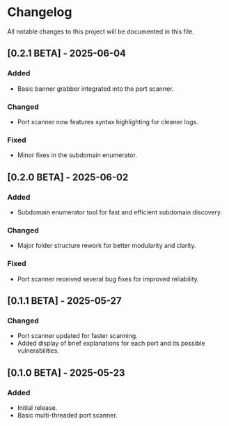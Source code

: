 # Changelog

All notable changes to this project will be documented in this file.

## [0.2.1 BETA] - 2025-06-04
### Added
- Basic banner grabber integrated into the port scanner.

### Changed
- Port scanner now features syntax highlighting for cleaner logs.

### Fixed
- Minor fixes in the subdomain enumerator.

## [0.2.0 BETA] - 2025-06-02
### Added
- Subdomain enumerator tool for fast and efficient subdomain discovery.

### Changed
- Major folder structure rework for better modularity and clarity.

### Fixed
- Port scanner received several bug fixes for improved reliability.

## [0.1.1 BETA] - 2025-05-27
### Changed
- Port scanner updated for faster scanning.
- Added display of brief explanations for each port and its possible vulnerabilities.

## [0.1.0 BETA] - 2025-05-23
### Added
- Initial release.
- Basic multi-threaded port scanner.
